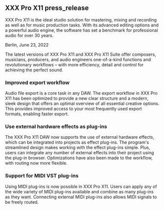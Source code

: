 ## XXX Pro X11 press_release

XXX Pro X11 is the ideal studio solution for mastering, mixing and recording as well as for music production tasks. With its advanced editing options and a powerful audio engine, the software has set a benchmark for professional audio for over 30 years.

Berlin, June 23, 2022

The latest versions of XXX Pro X11 and XXX Pro X11 Suite offer composers, musicians, producers, and audio engineers one-of-a-kind functions and revolutionary workflows – with more efficiency, detail and control for achieving the perfect sound.

### Improved export workflow ###

Audio file export is a core task in any DAW. The export workflow in XXX Pro X11 has been optimized to provide a new clear structure and a modern, sleek design that offers an optimal overview of all essential creative options. This provides improved access to your most frequently used export formats, enabling faster export.

### Use external hardware effects as plug-ins ###

The XXX Pro X11 DAW now supports the use of external hardware effects, which can be integrated into projects as effect plug-ins. The program's streamlined design makes working with the effect plug-ins simple. Plus, users can integrate any number of external effects into their project using the plug-in browser. Optimizations have also been made to the workflow, with routing now more flexible.

### Support for MIDI VST plug-ins ###

Using MIDI plug-ins is now possible in XXX Pro X11. Users can apply any of the wide variety of MIDI plug-ins available and combine as many plug-ins as they want. Connecting external MIDI plug-ins also allows MIDI signals to be freely routed.
